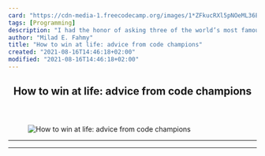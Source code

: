 ```yaml
---
card: "https://cdn-media-1.freecodecamp.org/images/1*ZFkucRXl5pNOeML36E_QuA.jpeg"
tags: [Programming]
description: "I had the honor of asking three of the world’s most famous so"
author: "Milad E. Fahmy"
title: "How to win at life: advice from code champions"
created: "2021-08-16T14:46:18+02:00"
modified: "2021-08-16T14:46:18+02:00"
---
```

<div class="site-wrapper">
<main id="site-main" class="site-main outer">
<div class="inner">
<article class="post-full post tag-programming tag-coding tag-interview tag-tech tag-life-lessons ">
<header class="post-full-header">
<h1 class="post-full-title">How to win at life: advice from code champions</h1>
</header>
<figure class="post-full-image">
<picture>
<source media="(max-width: 700px)" sizes="1px" srcset="data:image/gif;base64,R0lGODlhAQABAIAAAAAAAP///yH5BAEAAAAALAAAAAABAAEAAAIBRAA7 1w">
<source media="(min-width: 701px)" sizes="(max-width: 800px) 400px,
(max-width: 1170px) 700px,
1400px" srcset="https://cdn-media-1.freecodecamp.org/images/1*ZFkucRXl5pNOeML36E_QuA.jpeg 300w,
https://cdn-media-1.freecodecamp.org/images/1*ZFkucRXl5pNOeML36E_QuA.jpeg 600w,
https://cdn-media-1.freecodecamp.org/images/1*ZFkucRXl5pNOeML36E_QuA.jpeg 1000w,
https://cdn-media-1.freecodecamp.org/images/1*ZFkucRXl5pNOeML36E_QuA.jpeg 2000w">
<img onerror="this.style.display='none'" src="https://cdn-media-1.freecodecamp.org/images/1*ZFkucRXl5pNOeML36E_QuA.jpeg" alt="How to win at life: advice from code champions">
</picture>
</figure>
<section class="post-full-content">
<div class="post-content">
</div>
<hr>
<hr>
</section>
</article>
</div>
</main>
</div>
<!-- Google Tag Manager (noscript) -->
<!-- End Google Tag Manager (noscript) -->
